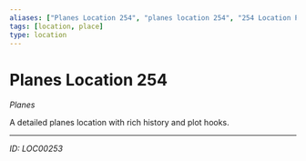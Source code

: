 ```yaml
---
aliases: ["Planes Location 254", "planes location 254", "254 Location Planes"]
tags: [location, place]
type: location
---
```


# Planes Location 254

*Planes*

A detailed planes location with rich history and plot hooks.

---
*ID: LOC00253*